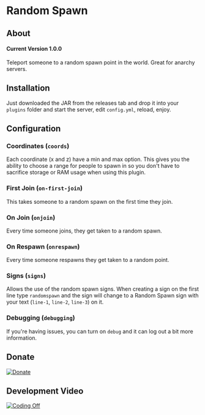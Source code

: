 # Random Spawn
## About
#### Current Version 1.0.0
Teleport someone to a random spawn point in the world. Great for anarchy servers.

## Installation
Just downloaded the JAR from the releases tab and drop it into your `plugins` folder and start the server, edit `config.yml`, reload, enjoy.

## Configuration
### Coordinates (`coords`)
Each coordinate (x and z) have a min and max option. This gives you the ability to choose a range for people to spawn in so you don't have to sacrifice storage or RAM usage when using this plugin.

### First Join (`on-first-join`)
This takes someone to a random spawn on the first time they join.

### On Join (`onjoin`)
Every time someone joins, they get taken to a random spawn.

### On Respawn (`onrespawn`)
Every time someone respawns they get taken to a random point.

### Signs (`signs`)
Allows the use of the random spawn signs. When creating a sign on the first line type  `randomspawn` and the sign will change to a Random Spawn sign with your text (`line-1`, `line-2`, `line-3`) on it.

### Debugging (`debugging`)
If you're having issues, you can turn on `debug` and it can log out a bit more information.

## Donate
[![Donate](https://az743702.vo.msecnd.net/cdn/kofi1.png?v=f)](https://ko-fi.com/636QU7F12V5F)

## Development Video
[![Coding Off](https://img.youtube.com/vi/reXJ8JbS2kU/0.jpg)](https://www.youtube.com/watch?v=reXJ8JbS2kU)
